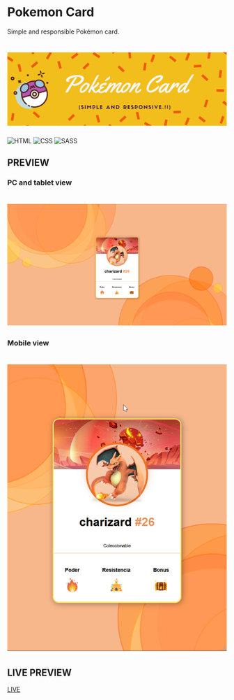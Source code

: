 # Pokemon Card

Simple and responsible Pokémon card.

# ![Banner](https://raw.githubusercontent.com/GravityX19/Pokemon-card/main/banner.png)

![HTML](<https://img.shields.io/badge/HTML5-E34F26.svg?style=for-the-badge&logo=HTML5&logoColor=white>)
![CSS](<https://img.shields.io/badge/CSS3-1572B6.svg?style=for-the-badge&logo=CSS3&logoColor=white>)
![SASS](<https://img.shields.io/badge/Sass-CC6699.svg?style=for-the-badge&logo=Sass&logoColor=white>)

## PREVIEW

### PC and tablet view

# ![mobile view](https://raw.githubusercontent.com/GravityX19/Pokemon-card/main/pc.png)

### Mobile view

# ![Banner](https://raw.githubusercontent.com/GravityX19/Pokemon-card/main/mobile.png)

## LIVE PREVIEW

[LIVE](https://cerulean-chebakia-e7969b.netlify.app)


